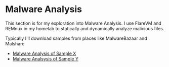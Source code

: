 Malware Analysis
================

This section is for my exploration into Malware Analysis. I use FlareVM and REMnux in my homelab to statically and dynamically analyze malicious files. 

Typically I'll download samples from places like MalwareBazaar and Malshare

*   [Malware Analysis of Sample X](project1.html)
*   [Malware Analsysis of Sample Y](project2.html)
